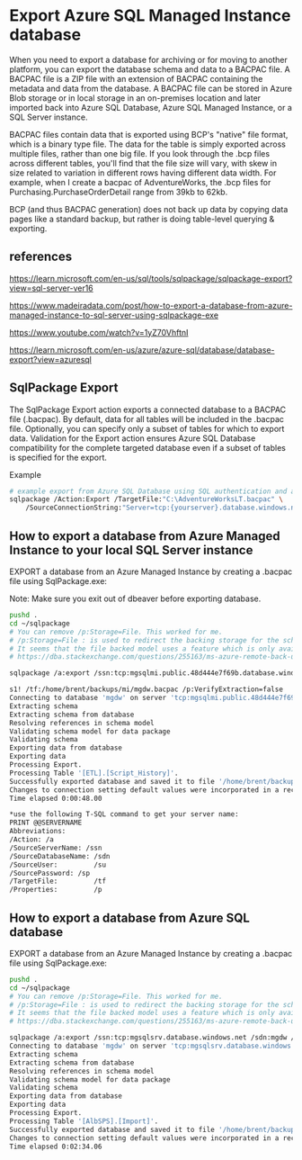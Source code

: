 # Export Azure SQL Managed Instance database

When you need to export a database for archiving or for moving to another platform, you can export the database schema and data to a BACPAC file. A BACPAC file is a ZIP file with an extension of BACPAC containing the metadata and data from the database. A BACPAC file can be stored in Azure Blob storage or in local storage in an on-premises location and later imported back into Azure SQL Database, Azure SQL Managed Instance, or a SQL Server instance.

BACPAC files contain data that is exported using BCP's "native" file format, which is a binary type file. The data for the table is simply exported across multiple files, rather than one big file. If you look through the .bcp files across different tables, you'll find that the file size will vary, with skew in size related to variation in different rows having different data width. For example, when I create a bacpac of AdventureWorks, the .bcp files for Purchasing.PurchaseOrderDetail range from 39kb to 62kb.

BCP (and thus BACPAC generation) does not back up data by copying data pages like a standard backup, but rather is doing table-level querying & exporting.

## references

<https://learn.microsoft.com/en-us/sql/tools/sqlpackage/sqlpackage-export?view=sql-server-ver16>

<https://www.madeiradata.com/post/how-to-export-a-database-from-azure-managed-instance-to-sql-server-using-sqlpackage-exe>

<https://www.youtube.com/watch?v=1yZ70VhftnI>

<https://learn.microsoft.com/en-us/azure/azure-sql/database/database-export?view=azuresql>

## SqlPackage Export

The SqlPackage Export action exports a connected database to a BACPAC file (.bacpac). By default, data for all tables will be included in the .bacpac file. Optionally, you can specify only a subset of tables for which to export data. Validation for the Export action ensures Azure SQL Database compatibility for the complete targeted database even if a subset of tables is specified for the export.

Example

```bash
# example export from Azure SQL Database using SQL authentication and a connection string
sqlpackage /Action:Export /TargetFile:"C:\AdventureWorksLT.bacpac" \
    /SourceConnectionString:"Server=tcp:{yourserver}.database.windows.net,1433;Initial Catalog=AdventureWorksLT;Persist Security Info=False;User ID=sqladmin;Password={your_password};MultipleActiveResultSets=False;Encrypt=True;TrustServerCertificate=False;Connection Timeout=30;"
```

## How to export a database from Azure Managed Instance to your local SQL Server instance

EXPORT a database from an Azure Managed Instance by creating a .bacpac file using SqlPackage.exe:

Note: Make sure you exit out of dbeaver before exporting database.

```bash
pushd .
cd ~/sqlpackage
# You can remove /p:Storage=File. This worked for me.
# /p:Storage=File : is used to redirect the backing storage for the schema model used during extraction, this helpful with large databases that may cause out-of-memory exception if the default memory location is used. 
# It seems that the file backed model uses a feature which is only available on the windows platform and in full .NET, not in Core. (github.com/microsoft/azuredatastudio/issues/12754) 
# https://dba.stackexchange.com/questions/255163/ms-azure-remote-back-up-with-sqlpackage

sqlpackage /a:export /ssn:tcp:mgsqlmi.public.48d444e7f69b.database.windows.net,3342 /sdn:mgdw /p:TableData=ETL.script_history /su:mgadmin /sp:WeDontSharePasswords1! /tf:/home/brent/backups/mi/mgdw.bacpac /p:VerifyExtraction=false

s1! /tf:/home/brent/backups/mi/mgdw.bacpac /p:VerifyExtraction=false
Connecting to database 'mgdw' on server 'tcp:mgsqlmi.public.48d444e7f69b.database.windows.net,3342'.
Extracting schema
Extracting schema from database
Resolving references in schema model
Validating schema model for data package
Validating schema
Exporting data from database
Exporting data
Processing Export.
Processing Table '[ETL].[Script_History]'.
Successfully exported database and saved it to file '/home/brent/backups/mi/mgdw.bacpac'.
Changes to connection setting default values were incorporated in a recent release.  More information is available at https://aka.ms/dacfx-connection
Time elapsed 0:00:48.00

```

```bash
*use the following T-SQL command to get your server name:
PRINT @@SERVERNAME
Abbreviations:
/Action: /a
/SourceServerName: /ssn
/SourceDatabaseName: /sdn
/SourceUser:         /su
/SourcePassword: /sp
/TargetFile:         /tf
/Properties:         /p
```

## How to export a database from Azure SQL database

EXPORT a database from an Azure Managed Instance by creating a .bacpac file using SqlPackage.exe:

```bash
pushd .
cd ~/sqlpackage
# You can remove /p:Storage=File. This worked for me.
# /p:Storage=File : is used to redirect the backing storage for the schema model used during extraction, this helpful with large databases that may cause out-of-memory exception if the default memory location is used. 
# It seems that the file backed model uses a feature which is only available on the windows platform and in full .NET, not in Core. (github.com/microsoft/azuredatastudio/issues/12754) 
# https://dba.stackexchange.com/questions/255163/ms-azure-remote-back-up-with-sqlpackage

sqlpackage /a:export /ssn:tcp:mgsqlsrv.database.windows.net /sdn:mgdw /p:TableData=AlbSPS.Import /su:mgadmin /sp:WeDontSharePasswords1! /tf:/home/brent/backups/mgsqlsvr/mgdw.bacpac /p:VerifyExtraction=false
Connecting to database 'mgdw' on server 'tcp:mgsqlsrv.database.windows.net'.
Extracting schema
Extracting schema from database
Resolving references in schema model
Validating schema model for data package
Validating schema
Exporting data from database
Exporting data
Processing Export.
Processing Table '[AlbSPS].[Import]'.
Successfully exported database and saved it to file '/home/brent/backups/mgsqlsvr/mgdw.bacpac'.
Changes to connection setting default values were incorporated in a recent release.  More information is available at https://aka.ms/dacfx-connection
Time elapsed 0:02:34.06
```
